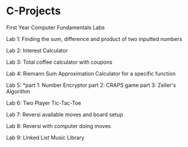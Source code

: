 # C-Projects
First Year Computer Fundamentals Labs

Lab 1: Finding the sum, difference and product of two inputted numbers

Lab 2: Interest Calculator

Lab 3: Total coffee calculator with coupons

Lab 4: Riemann Sum Approximation Calculator for a specific function

Lab 5:
*part 1: Number Encryptor
part 2: CRAPS game
part 3: Zeller's Algorithm

Lab 6: Two Player Tic-Tac-Toe

Lab 7: Reversi available moves and board setup

Lab 8: Reversi with computer doing moves

Lab 9: Linked List Music Library
